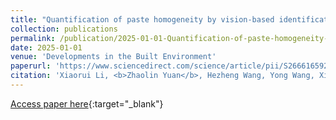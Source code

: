 ```yaml
---
title: "Quantification of paste homogeneity by vision-based identification method: Case study for an industrial mixer"
collection: publications
permalink: /publication/2025-01-01-Quantification-of-paste-homogeneity-by-vision-based-identification-method:-Case-study-for-an-industrial-mixer
date: 2025-01-01
venue: 'Developments in the Built Environment'
paperurl: 'https://www.sciencedirect.com/science/article/pii/S2666165925000055'
citation: 'Xiaorui Li, <b>Zhaolin Yuan</b>, Hezheng Wang, Yong Wang, Xiaojuan Ban, &quot;Quantification of paste homogeneity by vision-based identification method: Case study for an industrial mixer.&quot; Developments in the Built Environment, 2025.'
---
```

[Access paper here](https://www.sciencedirect.com/science/article/pii/S2666165925000055){:target="_blank"}
